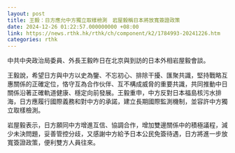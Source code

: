 ```yaml
---
layout: post
title: 王毅：日方應允中方獨立取樣檢測　岩屋毅稱日本將放寬簽證政策
date: 2024-12-26 01:22:57.000000000 +08:00
link: https://news.rthk.hk/rthk/ch/component/k2/1784993-20241226.htm
categories: rthk
---
```


中共中央政治局委員、外長王毅昨日在北京與到訪的日本外相岩屋毅會談。

王毅說，希望日方與中方以史為鑒、不忘初心、排除干擾、匯聚共識，堅持戰略互惠關係的正確定位，恪守互為合作伙伴、互不構成威脅的重要共識，共同推動中日關係沿著正確軌道健康、穩定向前發展。王毅重申，中方反對日本福島核污水排海，日方應履行國際義務和對中方的承諾，建立長期國際監測機制，並容許中方獨立取樣檢測。

岩屋毅表示，日方願同中方增進互信、協調合作，增加雙邊關係中的積極議程，減少未決問題，妥善管控分歧，又感謝中方給予日本公民免簽待遇，日方將進一步放寬簽證政策，便利雙方人員往來。
